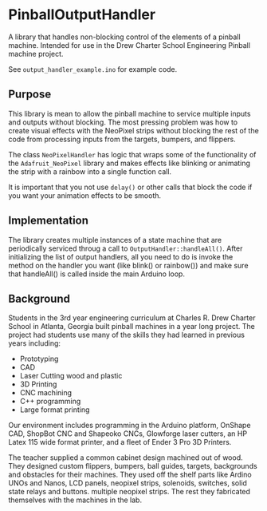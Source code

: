 # PinballOutputHandler
A library that handles non-blocking control of the elements of a pinball machine.
Intended for use in the Drew Charter School Engineering Pinball machine project.

See `output_handler_example.ino` for example code.

## Purpose

This library is mean to allow the pinball machine to service multiple inputs and outputs without blocking.  The most pressing problem was how to create visual effects with the NeoPixel strips without blocking the rest of the code from processing inputs from the targets, bumpers, and flippers.  

The class `NeoPixelHandler` has logic that wraps some of the functionality of the `Adafruit_NeoPixel` library and makes effects like blinking or animating the strip with a rainbow into a single function call.  

It is important that you not use `delay()` or other calls that block the code if you want your animation effects to be smooth.

## Implementation
The library creates multiple instances of a state machine that are periodically serviced throug a call to `OutputHandler::handleAll()`.  After initializing the list of output handlers, all you need to do is invoke the method on the handler you want (like blink() or rainbow()) and make sure that handleAll() is called inside the main Arduino loop.

## Background

Students in the 3rd year engineering curriculum at Charles R. Drew Charter
School in Atlanta, Georgia built pinball machines in a year long project.
The project had students use many of the skills they had learned in previous years including:

- Prototyping
 - CAD
 - Laser Cutting wood and plastic
 - 3D Printing
 - CNC machining
 - C++ programming
 - Large format printing

Our environment includes programming in the Arduino platform, OnShape CAD, ShopBot CNC and Shapeoko CNCs, Glowforge laser cutters, an HP Latex 115 wide format printer, and a fleet of Ender 3 Pro 3D Printers.

The teacher supplied a common cabinet design machined out of wood.  They designed custom flippers, bumpers, ball guides, targets, backgrounds and obstacles for their machines. They used off the shelf parts like Ardino UNOs and Nanos, LCD panels, neopixel strips, solenoids, switches, solid state relays and buttons.
multiple neopixel strips.  The rest they fabricated themselves with the machines in the lab.

